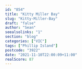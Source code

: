```yaml
---
id: "854"
title: "Kitty Miller Bay"
slug: "Kitty-Miller-Bay"
draft: "false"
author: "Sean"
seealsolinks: "1"
section: "blog"
categories: ["VIC"]
tags: ["Phillip Island"]
postcode: "3922"
date: "2021-11-10T22:00:09+11:00"
realScore: 87
---
```

